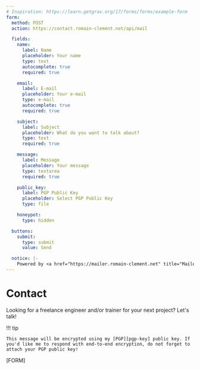 ```yaml
---
# Inspiration: https://learn.getgrav.org/17/forms/forms/example-form
form:
  method: POST
  action: https://contact.romain-clement.net/api/mail

  fields:
    name:
      label: Name
      placeholder: Your name
      type: text
      autocomplete: true
      required: true

    email:
      label: E-mail
      placeholder: Your e-mail
      type: e-mail
      autocomplete: true
      required: true

    subject:
      label: Subject
      placeholder: What do you want to talk about?
      type: text
      required: true

    message:
      label: Message
      placeholder: Your message
      type: textarea
      required: true

    public_key:
      label: PGP Public Key
      placeholder: Select PGP Public Key
      type: file

    honeypot:
      type: hidden

  buttons:
    submit:
      type: submit
      value: Send

  notice: |-
    Powered by <a href="https://mailer.romain-clement.net" title="Mailer">Mailer</a>
---
```


# Contact

Looking for a freelance engineer and/or trainer for your next project? Let's talk!

!!! tip

    This message will be encrypted using my [PGP][pgp-key] public key. If you'd like me to respond with end-to-end encryption, do not forget to attach your PGP public key!

[FORM]

<!--
<form method="post" action="https://contact.romain-clement.net/api/mail">
  <input name="name" type="text" placeholder="Name" required><br />
  <input name="email" type="email" placeholder="E-mail" required><br />
  <input name="subject" type="text" placeholder="Subject" required><br />
  <textarea name="message" maxlength="1000" placeholder="Message" required></textarea><br />
  <input name="public_key_file" type="file"><br />
  <textarea name="public_key" placeholder="PGP public key"></textarea><br />
  <input type="submit" value="Send"><br />
  <input name="honeypot" type="hidden">
</form>
-->

[pgp-key]: /.well-known/openpgpkey/hu/dj3498u4hyyarh35rkjfnghbjxug6b19
